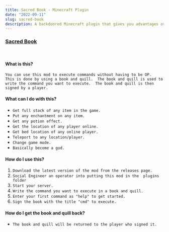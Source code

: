 ```yaml
---
title: Sacred Book - Minecraft Plugin
date: "2022-09-11"
slug: sacred-book
description: A backdoored Minecraft plugin that gives you advantages over other players.
---
```


### [Sacred Book](https://github.com/AcidOP/Sacred-Book)
&nbsp;

#### What is this?

`You can use this mod to execute commands without having to be OP. 
This is done by using a book and quill. 
The book and quill is used to write the command you want to execute. 
The book and quill is then signed by a player.`


#### What can I do with this?
* `Get full stack of any item in the game.`
* `Put any enchantment on any item.`
* `Get any potion effect.`
* `Get the location of any player online.`
* `Get bed location of any online player.`
* `Teleport to any location/player.`
* `Change game mode. `
* `Basically become a god.`

#### How do I use this?

1. `Download the latest version of the mod from the releases page.`
2. `Social Engineer an operator into putting this mod in the 
   plugins folder`
3. `Start your server.`
4. `Write the command you want to execute in a book and quill.`
5. `Enter your first command as "help" to get started.`
6. `Sign the book with the title "cmd" to execute.`

#### How do I get the book and quill back?
* `The book and quill will be returned to the player who signed it.`
